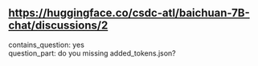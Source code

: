 ## https://huggingface.co/csdc-atl/baichuan-7B-chat/discussions/2

contains_question: yes  
question_part: do you missing added_tokens.json?
